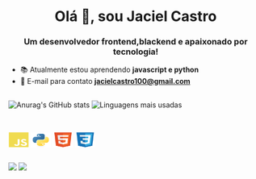 <h1 align="center">Olá 👋, sou Jaciel Castro</h1>
<h3 align="center">Um desenvolvedor frontend,blackend e apaixonado por tecnologia! </h3>

- 📚 Atualmente estou aprendendo **javascript e python**
- 📧 E-mail para contato **jacielcastro100@gmail.com**
   
##


![Anurag's GitHub stats](https://github-readme-stats.vercel.app/api?username=jacielcastro&show_icons=true&theme=noctis_minimus)
![Linguagens mais usadas](https://github-readme-stats.vercel.app/api/top-langs/?username=jacielcastro&hide=contribs&layout=compact&theme=noctis_minimus)
##

<div style="display: inline_block"><br>
  <img align="center" alt="jaciel-Js" height="30" width="40" src="https://raw.githubusercontent.com/devicons/devicon/master/icons/javascript/javascript-plain.svg">
  <img align="center" alt="jaciel-python" height="30" width="40" src="https://raw.githubusercontent.com/devicons/devicon/master/icons/python/python-original.svg">
  <img align="center" alt="jaciel-HTML" height="30" width="40" src="https://raw.githubusercontent.com/devicons/devicon/master/icons/html5/html5-original.svg">
  <img align="center" alt="jaciel-CSS" height="30" width="40" src="https://raw.githubusercontent.com/devicons/devicon/master/icons/css3/css3-original.svg">
  
  ##

  <a href="https://instagram.com/jaciel_castr0" target="_blank"><img src="https://img.shields.io/badge/-Instagram-%23E4405F?style=for-the-badge&logo=instagram&logoColor=white" target="_blank"></a>
 <a href = "mailto:jacielcastro100@gmail.com"><img src="https://img.shields.io/badge/-Gmail-%23333?style=for-the-badge&logo=gmail&logoColor=white" target="_blank"></a>
</div>
